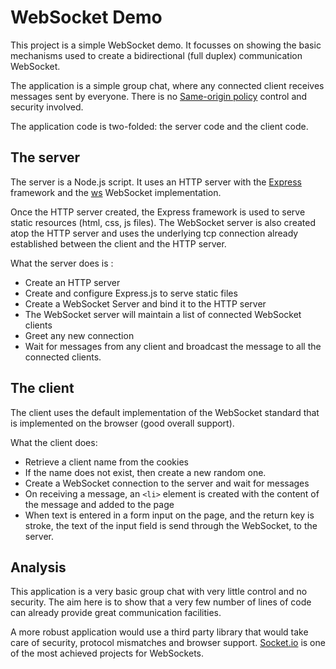 # WebSocket Demo

This project is a simple WebSocket demo. It focusses on showing the basic mechanisms used to create a bidirectional (full duplex) communication WebSocket.

The application is a simple group chat, where any connected client receives messages sent by everyone. There is no [Same-origin policy](https://en.wikipedia.org/wiki/Same-origin_policy) control and security involved.

The application code is two-folded: the server code and the client code.


## The server

The server is a Node.js script. It uses an HTTP server with the [Express](http://expressjs.com/) framework and the [ws](https://einaros.github.io/ws/) WebSocket implementation.

Once the HTTP server created, the Express framework is used to serve static resources (html, css, js files). The WebSocket server is also created atop the HTTP server and uses the underlying tcp connection already established between the client and the HTTP server.

What the server does is :
- Create an HTTP server
- Create and configure Express.js to serve static files
- Create a WebSocket Server and bind it to the HTTP server
- The WebSocket server will maintain a list of connected  WebSocket clients
- Greet any new connection
- Wait for messages from any client and broadcast the message to all the connected clients.


## The client

The client uses the default implementation of the WebSocket standard that is implemented on the browser (good overall support).

What the client does:
- Retrieve a client name from the cookies
- If the name does not exist, then create a new random one.
- Create a WebSocket connection to the server and wait for messages
- On receiving a message, an `<li>` element is created with the content of the message and added to the page
- When text is entered in a form input on the page, and the return key is stroke, the text of the input field is send through the WebSocket, to the server.


## Analysis

This application is a very basic group chat with very little control and no security. The aim here is to show that a very few number of lines of code can already provide great communication facilities.

A more robust application would use a third party library that would take care of security, protocol mismatches and browser support. [Socket.io](http:socket.io) is one of the most achieved projects for WebSockets.
